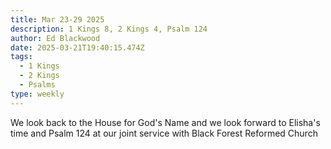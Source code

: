 ```yaml
---
title: Mar 23-29 2025
description: 1 Kings 8, 2 Kings 4, Psalm 124
author: Ed Blackwood
date: 2025-03-21T19:40:15.474Z
tags:
  - 1 Kings
  - 2 Kings
  - Psalms
type: weekly
---
```

W﻿e look back to the House for God's Name and we look forward to Elisha's time and Psalm 124 at our joint service with Black Forest Reformed Church